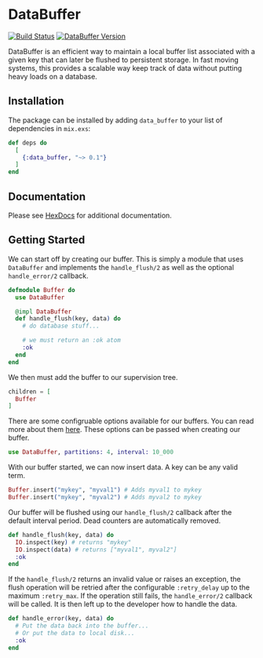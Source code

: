 # DataBuffer

[![Build Status](https://travis-ci.org/nsweeting/data_buffer.svg?branch=master)](https://travis-ci.org/nsweeting/data_buffer)
[![DataBuffer Version](https://img.shields.io/hexpm/v/data_buffer.svg)](https://hex.pm/packages/data_buffer)

DataBuffer is an efficient way to maintain a local buffer list associated with a given key that can later be flushed to persistent storage. In fast moving systems, this provides a scalable way keep track of data without putting heavy loads on a database.

## Installation

The package can be installed by adding `data_buffer` to your list of dependencies in `mix.exs`:

```elixir
def deps do
  [
    {:data_buffer, "~> 0.1"}
  ]
end
```

## Documentation

Please see [HexDocs](https://hexdocs.pm/stat_buffer/DataBuffer.html#content) for additional documentation.

## Getting Started

We can start off by creating our buffer. This is simply a module that uses `DataBuffer`
and implements the `handle_flush/2` as well as the optional `handle_error/2` callback.

```elixir
defmodule Buffer do
  use DataBuffer

  @impl DataBuffer
  def handle_flush(key, data) do
    # do database stuff...

    # we must return an :ok atom
    :ok
  end
end
```

We then must add the buffer to our supervision tree.

```elixir
children = [
  Buffer
]
```

There are some configruable options available for our buffers. You can read more about them [here](https://hexdocs.pm/stat_buffer/DataBuffer.html#module-options). These options can be passed when creating our buffer.

```elixir
use DataBuffer, partitions: 4, interval: 10_000
```

With our buffer started, we can now insert data. A key can be any valid term.

```elixir
Buffer.insert("mykey", "myval1") # Adds myval1 to mykey
Buffer.insert("mykey", "myval2") # Adds myval2 to mykey
```

Our buffer will be flushed using our `handle_flush/2` callback after the default
interval period. Dead counters are automatically removed.

```elixir
def handle_flush(key, data) do
  IO.inspect(key) # returns "mykey"
  IO.inspect(data) # returns ["myval1", myval2"]
  :ok
end
```

If the `handle_flush/2` returns an invalid value or raises an exception, the
flush operation will be retried after the configurable `:retry_delay` up to the
maximum `:retry_max`. If the operation still fails, the `handle_error/2` callback
will be called. It is then left up to the developer how to handle the data.

```elixir
def handle_error(key, data) do
  # Put the data back into the buffer...
  # Or put the data to local disk...
  :ok
end
```
